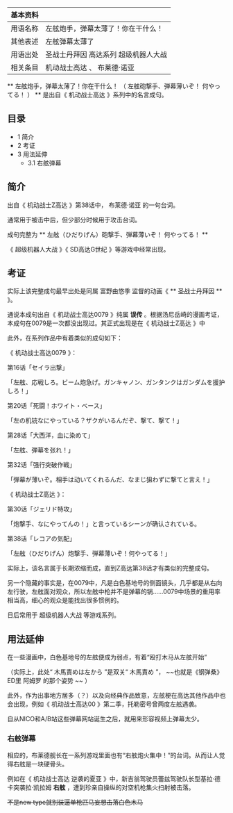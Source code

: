 |  **基本资料**  ||
|---|---|
|用语名称  |  左舷炮手，弹幕太薄了！你在干什么！   |
|其他表述  |  左舷弹幕太薄了   |
|用语出处  |  圣战士丹拜因  高达系列  超级机器人大战   |
|相关条目  |  机动战士高达  、  布莱德·诺亚   |
  
** 左舷炮手，弹幕太薄了！你在干什么！  （  左舷砲撃手、弾幕薄いぞ！ 何やってる！  ）  ** 是出自《  机动战士高达  》系列中的名言成句。

##  目录

  * 1  简介 
  * 2  考证 
  * 3  用法延伸 
    * 3.1  右舷弹幕 

##  简介

出自《  机动战士Z高达  》第38话中，  布莱德·诺亚  的一句台词。

通常用于被击中后，但少部分时候用于攻击台词。

成句完整为 ** 左舷（ひだりげん）砲撃手、弾幕薄いぞ！ 何やってる！  **

《  超级机器人大战  》《  SD高达G世纪  》等游戏中经常出现。

##  考证

实际上该完整成句最早出处是同属  富野由悠季  监督的动画《 ** 圣战士丹拜因  ** 》。

通说本成句出自《  机动战士高达0079  》纯属 **误传** 。根据汤尼岳崎的漫画考证，本成句在0079是一次都没出现过。其正式出现是在《
机动战士Z高达  》中

此外，在系列作品中有着类似的成句如下：

《  机动战士高达0079  》：

第16话「セイラ出撃」

「左舷、応戦しろ。ビーム炮急げ。ガンキャノン、ガンタンクはガンダムを援护しろ！」

第20话「死闘！ホワイト・ベース」

「左の机铳なにやっている？ザクがいるんだぞ、撃て、撃て！」

第28话「大西洋，血に染めて」

「左舷、弾幕を张れ！」

第32话「强行突破作戦」

「弾幕が薄いぞ。相手は动いてくれるんだ、なまじ狙わずに撃てと言え！」

《  机动战士Z高达  》：

第30话「ジェリド特攻」

「炮撃手、なにやってんの！」と言っているシーンが确认されている。

第38话「レコアの気配」

「左舷（ひだりげん）炮撃手、弾幕薄いぞ！何やってる！」

实际上，该名言属于长期浓缩而成，直到Z高达第38话才有类似的完整成句。

另一个隐藏的事实是，在0079中，凡是白色基地号的侧面镜头，几乎都是从右向左行驶，左舷面对观众，所以左舷中枪并不是弹幕的锅……0079中场景的重用率相当高，细心的观众是能找出很多惯例的。

日后常用于  超级机器人大战  等游戏系列。

##  用法延伸

在一些漫画中，白色基地号的左舷便成为弱点，有着“殴打木马从左舷开始”

（实际上，此处“  木馬責めは左から  ”是双关“  木馬責め  ”， ~~也就是《钢弹桑》ED里 阿姆罗  的那个姿势 ~~ ）

此外，作为出事地方居多（？）以及向经典作品致意，左舷梗在高达其他作品中也会出现，例如《  机动战士高达00  》第二季，托勒密号曾两度左舷遇袭。

自从NICO和A/B站这些弹幕网站诞生之后，就用来形容视频上弹幕太少。

  

###  右舷弹幕

相应的，布莱德舰长在一系列游戏里面也有“右舷炮火集中！”的台词。从而让人觉得右舷是一块硬骨头。

例如在《  机动战士高达 逆袭的夏亚  》中，新吉翁驾驶员蕾兹驾驶队长型基拉·德卡突袭拉·凯拉姆 **右舷** ，遭到珍亲自操纵的对空机枪集火扫射被击落。

~~不是new type就别装逼单枪匹马妄想击落白色木马~~

